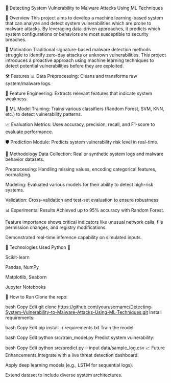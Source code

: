 🔐 Detecting System Vulnerability to Malware Attacks Using ML Techniques

📌 Overview
This project aims to develop a machine learning-based system that can analyze and detect system vulnerabilities which are prone to malware attacks. By leveraging data-driven approaches, it predicts which system configurations or behaviors are most susceptible to security breaches.

🧠 Motivation
Traditional signature-based malware detection methods struggle to identify zero-day attacks or unknown vulnerabilities. This project introduces a proactive approach using machine learning techniques to detect potential vulnerabilities before they are exploited.

🛠️ Features
📊 Data Preprocessing: Cleans and transforms raw system/malware logs.

🧪 Feature Engineering: Extracts relevant features that indicate system weakness.

🧠 ML Model Training: Trains various classifiers (Random Forest, SVM, KNN, etc.) to detect vulnerability patterns.

📈 Evaluation Metrics: Uses accuracy, precision, recall, and F1-score to evaluate performance.

🛡️ Prediction Module: Predicts system vulnerability risk level in real-time.

🧪 Methodology
Data Collection: Real or synthetic system logs and malware behavior datasets.

Preprocessing: Handling missing values, encoding categorical features, normalizing.

Modeling: Evaluated various models for their ability to detect high-risk systems.

Validation: Cross-validation and test-set evaluation to ensure robustness.

📊 Experimental Results
Achieved up to 95% accuracy with Random Forest.

Feature importance shows critical indicators like unusual network calls, file permission changes, and registry modifications.

Demonstrated real-time inference capability on simulated inputs.

🧰 Technologies Used
Python 🐍

Scikit-learn

Pandas, NumPy

Matplotlib, Seaborn

Jupyter Notebooks

🚀 How to Run
Clone the repo:

bash
Copy
Edit
git clone https://github.com/yourusername/Detecting-System-Vulnerability-to-Malware-Attacks-Using-ML-Techniques.git
Install requirements:

bash
Copy
Edit
pip install -r requirements.txt
Train the model:

bash
Copy
Edit
python src/train_model.py
Predict system vulnerability:

bash
Copy
Edit
python src/predict.py --input data/sample_log.csv
📈 Future Enhancements
Integrate with a live threat detection dashboard.

Apply deep learning models (e.g., LSTM for sequential logs).

Extend dataset to include diverse system architectures.
